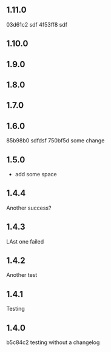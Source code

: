 1.11.0
------
03d61c2 sdf
4f53ff8 sdf

1.10.0
------

1.9.0
-----

1.8.0
-----

1.7.0
-----

1.6.0
-----
85b98b0 sdfdsf
750bf5d some change

1.5.0
-----
- add some space

1.4.4
-----
Another success?

1.4.3
-----
LAst one failed

1.4.2
-----
Another test

1.4.1
-----
Testing

1.4.0
-----
b5c84c2 testing without a changelog

